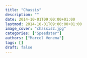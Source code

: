 ```yaml
---
title: "Chassis"
description: ""
date: 2014-10-01T09:00:00+01:00
lastmod: 2014-10-01T09:00:00+01:00
image_cover: "chassis2.jpg"
categories: ["Speedster"]
authors: ["Marcel Venema"] 
tags: []
draft: false
---
```

